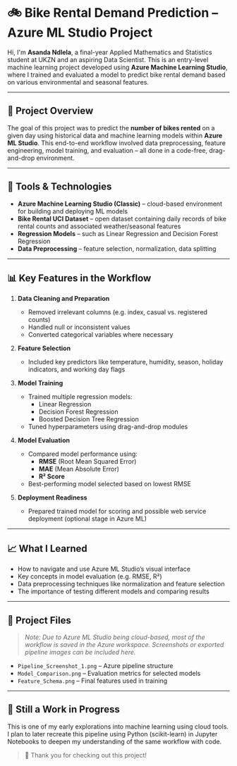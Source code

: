 # 🚲 Bike Rental Demand Prediction – Azure ML Studio Project

Hi, I'm **Asanda Ndlela**, a final-year Applied Mathematics and Statistics student at UKZN and an aspiring Data Scientist. This is an entry-level machine learning project developed using **Azure Machine Learning Studio**, where I trained and evaluated a model to predict bike rental demand based on various environmental and seasonal features.

---

## 🧠 Project Overview

The goal of this project was to predict the **number of bikes rented** on a given day using historical data and machine learning models within **Azure ML Studio**. This end-to-end workflow involved data preprocessing, feature engineering, model training, and evaluation – all done in a code-free, drag-and-drop environment.

---

## 🔧 Tools & Technologies
- **Azure Machine Learning Studio (Classic)** – cloud-based environment for building and deploying ML models
- **Bike Rental UCI Dataset** – open dataset containing daily records of bike rental counts and associated weather/seasonal features
- **Regression Models** – such as Linear Regression and Decision Forest Regression
- **Data Preprocessing** – feature selection, normalization, data splitting

---

## 📊 Key Features in the Workflow

1. **Data Cleaning and Preparation**
   - Removed irrelevant columns (e.g. index, casual vs. registered counts)
   - Handled null or inconsistent values
   - Converted categorical variables where necessary

2. **Feature Selection**
   - Included key predictors like temperature, humidity, season, holiday indicators, and working day flags

3. **Model Training**
   - Trained multiple regression models:
     - Linear Regression
     - Decision Forest Regression
     - Boosted Decision Tree Regression
   - Tuned hyperparameters using drag-and-drop modules

4. **Model Evaluation**
   - Compared model performance using:
     - **RMSE** (Root Mean Squared Error)
     - **MAE** (Mean Absolute Error)
     - **R² Score**
   - Best-performing model selected based on lowest RMSE

5. **Deployment Readiness**
   - Prepared trained model for scoring and possible web service deployment (optional stage in Azure ML)

---

## 📈 What I Learned
- How to navigate and use Azure ML Studio’s visual interface
- Key concepts in model evaluation (e.g. RMSE, R²)
- Data preprocessing techniques like normalization and feature selection
- The importance of testing different models and comparing results

---

## 📂 Project Files
> _Note: Due to Azure ML Studio being cloud-based, most of the workflow is saved in the Azure workspace. Screenshots or exported pipeline images can be included here._

- `Pipeline_Screenshot_1.png` – Azure pipeline structure
- `Model_Comparison.png` – Evaluation metrics for selected models
- `Feature_Schema.png` – Final features used in training

---

## 📝 Still a Work in Progress

This is one of my early explorations into machine learning using cloud tools. I plan to later recreate this pipeline using Python (scikit-learn) in Jupyter Notebooks to deepen my understanding of the same workflow with code.

> 🙌 Thank you for checking out this project!

